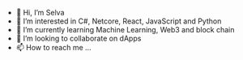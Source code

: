 - 👋 Hi, I’m Selva
- 👀 I’m interested in C#, Netcore, React, JavaScript and Python
- 🌱 I’m currently learning Machine Learning, Web3 and block chain
- 💞️ I’m looking to collaborate on dApps
- 📫 How to reach me ...

<!---
selva-kpmg/selva-kpmg is a ✨ special ✨ repository because its `README.md` (this file) appears on your GitHub profile.
You can click the Preview link to take a look at your changes.
--->
